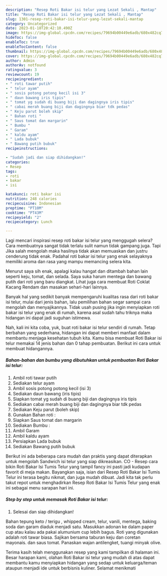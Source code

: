 ```yaml
---
description: "Resep Roti Bakar isi telur yang Lezat Sekali , Mantap"
title: "Resep Roti Bakar isi telur yang Lezat Sekali , Mantap"
slug: 1301-resep-roti-bakar-isi-telur-yang-lezat-sekali-mantap
category: Uncategorized
date: 2023-01-18T20:42:10.490Z
image: https://img-global.cpcdn.com/recipes/79694b00449e6adb/680x482cq70/roti-bakar-isi-telur-foto-resep-utama.jpg
hideToc: false
enableToc: true
enableTocContent: false
thumbnail: https://img-global.cpcdn.com/recipes/79694b00449e6adb/680x482cq70/roti-bakar-isi-telur-foto-resep-utama.jpg
cover: https://img-global.cpcdn.com/recipes/79694b00449e6adb/680x482cq70/roti-bakar-isi-telur-foto-resep-utama.jpg
author: Admin
authorAv: notfound
ratingvalue: 3
reviewcount: 19
recipeingredient:
- " roti tawar putih"
- " telur ayam"
- " sosis potong potong kecil isi 3"
- " daun bawang iris tipis"
- " tomat yg sudah di buang biji dan dagingnya iris tipis"
- " cabai merah buang biji dan dagingnya biar tdk pedas"
- " Keju parut boleh skip"
- " Bahan roti "
- " Saus tomat dan margarin"
- " Bumbu "
- " Garam"
- " kaldu ayam"
- " Lada bubuk"
- " Bawang putih bubuk"
recipeinstructions:

- "Sudah jadi dan siap dihidangkan!"
categories:
- Resep
tags:
- roti
- bakar
- isi

katakunci: roti bakar isi 
nutrition: 248 calories
recipecuisine: Indonesian
preptime: "PT10M"
cooktime: "PT43M"
recipeyield: "2"
recipecategory: Lunch

---
```



Lagi mencari inspirasi resep roti bakar isi telur yang menggugah selera? Cara membuatnya sangat tidak terlalu sulit namun tidak gampang juga. Tapi Jika salah mengolah maka hasilnya tidak akan memuaskan dan justru cenderung tidak enak. Padahal roti bakar isi telur yang enak selayaknya memiliki aroma dan rasa yang mampu memancing selera kita.


Menurut saya sih enak, apalagi kalau hangat dan ditambah bahan lain seperti keju, tomat, dan selada. Saya suka harum mentega dan bawang putih dari roti yang baru diangkat. Lihat juga cara membuat Roti Coklat Kacang Rendam dan masakan sehari-hari lainnya.

Banyak hal yang sedikit banyak mempengaruhi kualitas rasa dari roti bakar isi telur, mulai dari jenis bahan, lalu pemilihan bahan segar sampai cara mengolah dan menyajikannya. Tidak usah pusing jika ingin menyiapkan roti bakar isi telur yang enak di rumah, karena asal sudah tahu triknya maka hidangan ini dapat jadi suguhan istimewa.


Nah, kali ini kita coba, yuk, buat roti bakar isi telur sendiri di rumah. Tetap berbahan yang sederhana, hidangan ini dapat memberi manfaat dalam membantu menjaga kesehatan tubuh kita. Kamu bisa membuat Roti Bakar isi telur memakai 14 jenis bahan dan 0 tahap pembuatan. Berikut ini cara untuk membuat hidangannya.

<!--inarticleads1-->

##### Bahan-bahan dan bumbu yang dibutuhkan untuk pembuatan Roti Bakar isi telur:

1. Ambil  roti tawar putih
1. Sediakan  telur ayam
1. Ambil  sosis potong potong kecil (isi 3)
1. Sediakan  daun bawang (iris tipis)
1. Siapkan  tomat yg sudah di buang biji dan dagingnya iris tipis
1. Sediakan  cabai merah buang biji dan dagingnya biar tdk pedas
1. Sediakan  Keju parut (boleh skip)
1. Gunakan  Bahan roti :
1. Siapkan  Saus tomat dan margarin
1. Sediakan  Bumbu :
1. Ambil  Garam
1. Ambil  kaldu ayam
1. Persiapkan  Lada bubuk
1. Sediakan  Bawang putih bubuk


Berikut ini ada beberapa cara mudah dan praktis yang dapat diterapkan untuk mengolah Sandwich isi telur yang siap dikreasikan. CO - Resep cara bikin Roti Bakar Isi Tumis Telur yang tampil fancy ini pasti jadi kudapan favorit di meja makan. Bayangkan saja, isian dari Resep Roti Bakar Isi Tumis Telur ini terasa begitu nikmat, dan juga mudah dibuat. Jadi kita tak perlu takut repot untuk menghadirkan Resep Roti Bakar Isi Tumis Telur yang enak ini sebagai menu sarapan hari ini. 

<!--inarticleads2-->

##### Step by step untuk memasak Roti Bakar isi telur:


1. Selesai dan siap dihidangkan!

Bahan tepung keto / terigu , whipped cream, telur, vanili, mentega, baking soda dan garam diaduk menjadi satu. Masukkan adonan ke dalam paper cup atau kalau ada pakai alumunium cup lebih bagus. Roti yang digunakan adalah roti tawar biasa. Sajikan bersama taburan keju dan coretan mayonais. dan saus tomat. Panaskan wajan antilengket, tuangi minyak olive. 

Terima kasih telah menggunakan resep yang kami tampilkan di halaman ini. Besar harapan kami, olahan Roti Bakar isi telur yang mudah di atas dapat membantu kamu menyiapkan hidangan yang sedap untuk keluarga/teman ataupun menjadi ide untuk berbisnis kuliner. Selamat menikmati
